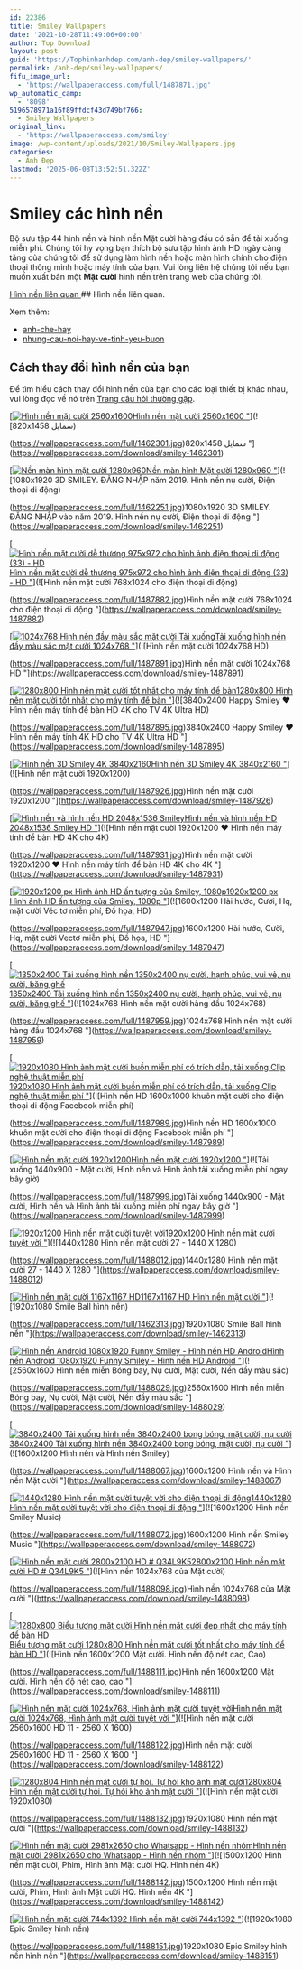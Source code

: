 ```yaml
---
id: 22386
title: Smiley Wallpapers
date: '2021-10-28T11:49:06+00:00'
author: Top Download
layout: post
guid: 'https://Tophinhanhdep.com/anh-dep/smiley-wallpapers/'
permalink: /anh-dep/smiley-wallpapers/
fifu_image_url:
  - 'https://wallpaperaccess.com/full/1487871.jpg'
wp_automatic_camp:
  - '8098'
5196578971a16f89ffdcf43d749bf766:
  - Smiley Wallpapers
original_link:
  - 'https://wallpaperaccess.com/smiley'
image: /wp-content/uploads/2021/10/Smiley-Wallpapers.jpg
categories:
  - Ảnh Đẹp
lastmod: '2025-06-08T13:52:51.322Z'
---
```

# Smiley các hình nền

Bộ sưu tập 44 hình nền và hình nền Mặt cười hàng đầu có sẵn để tải xuống miễn phí. Chúng tôi hy vọng bạn thích bộ sưu tập hình ảnh HD ngày càng tăng của chúng tôi để sử dụng làm hình nền hoặc màn hình chính cho điện thoại thông minh hoặc máy tính của bạn. Vui lòng liên hệ chúng tôi nếu bạn muốn xuất bản một **Mặt cười** hình nền trên trang web của chúng tôi.

[Hình nền liên quan ](#related) ## Hình nền liên quan.

   
 Xem thêm:

   
- [anh-che-hay](https://tophinhanhdep.com/anh-che/anh-che-hay/)
- [nhung-cau-noi-hay-ve-tinh-yeu-buon](https://tophinhanhdep.com/nhung-cau-noi-hay/nhung-cau-noi-hay-ve-tinh-yeu-buon/)

 ## Cách thay đổi hình nền của bạn

Để tìm hiểu cách thay đổi hình nền của bạn cho các loại thiết bị khác nhau, vui lòng đọc về nó trên [Trang câu hỏi thường gặp](https://tophinhanhdep.com/faq/).

  
[[![Hình nền mặt cười 2560x1600](https://wallpaperaccess.com/full/1487871.jpg)Hình nền mặt cười 2560x1600 "](https://wallpaperaccess.com/download/smiley-1487871)](![820x1458 سمايل)

(https://wallpaperaccess.com/full/1462301.jpg)820x1458 سمايل "](https://wallpaperaccess.com/download/smiley-1462301)

[[![Nền màn hình mặt cười 1280x960](https://wallpaperaccess.com/full/1487879.jpg)Nền màn hình Mặt cười 1280x960 "](https://wallpaperaccess.com/download/smiley-1487879)](![1080x1920 3D SMILEY.  ĐĂNG NHẬP năm 2019. Hình nền nụ cười, Điện thoại di động)

(https://wallpaperaccess.com/full/1462251.jpg)1080x1920 3D SMILEY. ĐĂNG NHẬP vào năm 2019. Hình nền nụ cười, Điện thoại di động "](https://wallpaperaccess.com/download/smiley-1462251)

[[![Hình nền mặt cười dễ thương 975x972 cho hình ảnh điện thoại di động (33) - HD](https://wallpaperaccess.com/full/1487881.jpg)Hình nền mặt cười dễ thương 975x972 cho hình ảnh điện thoại di động (33) - HD "](https://wallpaperaccess.com/download/smiley-1487881)](![Hình nền mặt cười 768x1024 cho điện thoại di động)

(https://wallpaperaccess.com/full/1487882.jpg)Hình nền mặt cười 768x1024 cho điện thoại di động "](https://wallpaperaccess.com/download/smiley-1487882)

[[![1024x768 Hình nền đầy màu sắc mặt cười Tải xuống](https://wallpaperaccess.com/full/1487883.jpg)Tải xuống hình nền đầy màu sắc mặt cười 1024x768 "](https://wallpaperaccess.com/download/smiley-1487883)](![Hình nền mặt cười 1024x768 HD)

(https://wallpaperaccess.com/full/1487891.jpg)Hình nền mặt cười 1024x768 HD "](https://wallpaperaccess.com/download/smiley-1487891)

[[![1280x800 Hình nền mặt cười tốt nhất cho máy tính để bàn](https://wallpaperaccess.com/full/1487894.jpg)1280x800 Hình nền mặt cười tốt nhất cho máy tính để bàn "](https://wallpaperaccess.com/download/smiley-1487894)](![3840x2400 Happy Smiley ❤ Hình nền máy tính để bàn HD 4K cho TV 4K Ultra HD)

(https://wallpaperaccess.com/full/1487895.jpg)3840x2400 Happy Smiley ❤ Hình nền máy tính 4K HD cho TV 4K Ultra HD "](https://wallpaperaccess.com/download/smiley-1487895)

[[![Hình nền 3D Smiley 4K 3840x2160](https://wallpaperaccess.com/full/1487915.jpg)Hình nền 3D Smiley 4K 3840x2160 "](https://wallpaperaccess.com/download/smiley-1487915)](![Hình nền mặt cười 1920x1200)

(https://wallpaperaccess.com/full/1487926.jpg)Hình nền mặt cười 1920x1200 "](https://wallpaperaccess.com/download/smiley-1487926)

 [[![Hình nền và hình nền HD 2048x1536 Smiley](https://wallpaperaccess.com/full/1268687.jpg)Hình nền và hình nền HD 2048x1536 Smiley HD "](https://wallpaperaccess.com/download/smiley-1268687)](![Hình nền mặt cười 1920x1200 ❤ Hình nền máy tính để bàn HD 4K cho 4K)

(https://wallpaperaccess.com/full/1487931.jpg)Hình nền mặt cười 1920x1200 ❤ Hình nền máy tính để bàn HD 4K cho 4K "](https://wallpaperaccess.com/download/smiley-1487931)

[[![1920x1200 px Hình ảnh HD ấn tượng của Smiley, 1080p](https://wallpaperaccess.com/full/1487944.jpg)1920x1200 px Hình ảnh HD ấn tượng của Smiley, 1080p "](https://wallpaperaccess.com/download/smiley-1487944)](![1600x1200 Hài hước, Cười, Hq, mặt cười Véc tơ miễn phí, Đồ họa, HD)

(https://wallpaperaccess.com/full/1487947.jpg)1600x1200 Hài hước, Cười, Hq, mặt cười Vectơ miễn phí, Đồ họa, HD "](https://wallpaperaccess.com/download/smiley-1487947)

[[![1350x2400 Tải xuống hình nền 1350x2400 nụ cười, hạnh phúc, vui vẻ, nụ cười, băng ghế](https://wallpaperaccess.com/full/639791.jpg)1350x2400 Tải xuống hình nền 1350x2400 nụ cười, hạnh phúc, vui vẻ, nụ cười, băng ghế "](https://wallpaperaccess.com/download/smiley-639791)](![1024x768 Hình nền mặt cười hàng đầu 1024x768)

(https://wallpaperaccess.com/full/1487959.jpg)1024x768 Hình nền mặt cười hàng đầu 1024x768 "](https://wallpaperaccess.com/download/smiley-1487959)

[[![1920x1080 Hình ảnh mặt cười buồn miễn phí có trích dẫn, tải xuống Clip nghệ thuật miễn phí](https://wallpaperaccess.com/full/1487983.jpg)1920x1080 Hình ảnh mặt cười buồn miễn phí có trích dẫn, tải xuống Clip nghệ thuật miễn phí "](https://wallpaperaccess.com/download/smiley-1487983)](![Hình nền HD 1600x1000 khuôn mặt cười cho điện thoại di động Facebook miễn phí)

(https://wallpaperaccess.com/full/1487989.jpg)Hình nền HD 1600x1000 khuôn mặt cười cho điện thoại di động Facebook miễn phí "](https://wallpaperaccess.com/download/smiley-1487989)

[[![Hình nền mặt cười 1920x1200](https://wallpaperaccess.com/full/1487992.jpg)Hình nền mặt cười 1920x1200 "](https://wallpaperaccess.com/download/smiley-1487992)](![Tải xuống 1440x900 - Mặt cười, Hình nền và Hình ảnh tải xuống miễn phí ngay bây giờ)

(https://wallpaperaccess.com/full/1487999.jpg)Tải xuống 1440x900 - Mặt cười, Hình nền và Hình ảnh tải xuống miễn phí ngay bây giờ "](https://wallpaperaccess.com/download/smiley-1487999)

[[![1920x1200 Hình nền mặt cười tuyệt vời](https://wallpaperaccess.com/full/1488007.jpg)1920x1200 Hình nền mặt cười tuyệt vời "](https://wallpaperaccess.com/download/smiley-1488007)](![1440x1280 Hình nền mặt cười 27 - 1440 X 1280)

(https://wallpaperaccess.com/full/1488012.jpg)1440x1280 Hình nền mặt cười 27 - 1440 X 1280 "](https://wallpaperaccess.com/download/smiley-1488012)

[[![Hình nền mặt cười 1167x1167 HD](https://wallpaperaccess.com/full/1488018.jpg)1167x1167 HD Hình nền mặt cười "](https://wallpaperaccess.com/download/smiley-1488018)](![1920x1080 Smile Ball hình nền)

(https://wallpaperaccess.com/full/1462313.jpg)1920x1080 Smile Ball hình nền "](https://wallpaperaccess.com/download/smiley-1462313)

[[![Hình nền Android 1080x1920 Funny Smiley - Hình nền HD Android](https://wallpaperaccess.com/full/1488023.jpg)Hình nền Android 1080x1920 Funny Smiley - Hình nền HD Android "](https://wallpaperaccess.com/download/smiley-1488023)](![2560x1600 Hình nền miễn Bóng bay, Nụ cười, Mặt cười, Nền đầy màu sắc)

(https://wallpaperaccess.com/full/1488029.jpg)2560x1600 Hình nền miễn Bóng bay, Nụ cười, Mặt cười, Nền đầy màu sắc "](https://wallpaperaccess.com/download/smiley-1488029)

[[![3840x2400 Tải xuống hình nền 3840x2400 bong bóng, mặt cười, nụ cười](https://wallpaperaccess.com/full/1488057.jpg)3840x2400 Tải xuống hình nền 3840x2400 bong bóng, mặt cười, nụ cười "](https://wallpaperaccess.com/download/smiley-1488057)](![1600x1200 Hình nền và Hình nền Smiley)

(https://wallpaperaccess.com/full/1488067.jpg)1600x1200 Hình nền và Hình nền Mặt cười "](https://wallpaperaccess.com/download/smiley-1488067)

[[![1440x1280 Hình nền mặt cười tuyệt vời cho điện thoại di động](https://wallpaperaccess.com/full/1488068.jpg)1440x1280 Hình nền mặt cười tuyệt vời cho điện thoại di động "](https://wallpaperaccess.com/download/smiley-1488068)](![1600x1200 Hình nền Smiley Music)

(https://wallpaperaccess.com/full/1488072.jpg)1600x1200 Hình nền Smiley Music "](https://wallpaperaccess.com/download/smiley-1488072)

[[![Hình nền mặt cười 2800x2100 HD # Q34L9K5](https://wallpaperaccess.com/full/1488090.jpg)2800x2100 Hình nền mặt cười HD # Q34L9K5 "](https://wallpaperaccess.com/download/smiley-1488090)](![Hình nền 1024x768 của Mặt cười)

(https://wallpaperaccess.com/full/1488098.jpg)Hình nền 1024x768 của Mặt cười "](https://wallpaperaccess.com/download/smiley-1488098)

[[![1280x800 Biểu tượng mặt cười Hình nền mặt cười đẹp nhất cho máy tính để bàn HD](https://wallpaperaccess.com/full/191866.jpg)Biểu tượng mặt cười 1280x800 Hình nền mặt cười tốt nhất cho máy tính để bàn HD "](https://wallpaperaccess.com/download/smiley-191866)](![Hình nền 1600x1200 Mặt cười.  Hình nền độ nét cao, Cao)

(https://wallpaperaccess.com/full/1488111.jpg)Hình nền 1600x1200 Mặt cười. Hình nền độ nét cao, cao "](https://wallpaperaccess.com/download/smiley-1488111)

[[![Hình nền mặt cười 1024x768, Hình ảnh mặt cười tuyệt vời](https://wallpaperaccess.com/full/1488117.jpg)Hình nền mặt cười 1024x768, Hình ảnh mặt cười tuyệt vời "](https://wallpaperaccess.com/download/smiley-1488117)](![Hình nền mặt cười 2560x1600 HD 11 - 2560 X 1600)

(https://wallpaperaccess.com/full/1488122.jpg)Hình nền mặt cười 2560x1600 HD 11 - 2560 X 1600 "](https://wallpaperaccess.com/download/smiley-1488122)

[[![1280x804 Hình nền mặt cười tự hỏi.  Tự hỏi kho ảnh mặt cười](https://wallpaperaccess.com/full/1488128.jpg)1280x804 Hình nền mặt cười tự hỏi. Tự hỏi kho ảnh mặt cười "](https://wallpaperaccess.com/download/smiley-1488128)](![Hình nền mặt cười 1920x1080)

(https://wallpaperaccess.com/full/1488132.jpg)1920x1080 Hình nền mặt cười "](https://wallpaperaccess.com/download/smiley-1488132)

[[![Hình nền mặt cười 2981x2650 cho Whatsapp - Hình nền nhóm](https://wallpaperaccess.com/full/1488136.jpg)Hình nền mặt cười 2981x2650 cho Whatsapp - Hình nền nhóm "](https://wallpaperaccess.com/download/smiley-1488136)](![1500x1200 Hình nền mặt cười, Phim, Hình ảnh Mặt cười HQ.  Hình nền 4K)

(https://wallpaperaccess.com/full/1488142.jpg)1500x1200 Hình nền mặt cười, Phim, Hình ảnh Mặt cười HQ. Hình nền 4K "](https://wallpaperaccess.com/download/smiley-1488142)

[[![Hình nền mặt cười 744x1392](https://wallpaperaccess.com/full/1488148.jpg) Hình nền mặt cười 744x1392 "](https://wallpaperaccess.com/download/smiley-1488148)](![1920x1080 Epic Smiley hình nền)

(https://wallpaperaccess.com/full/1488151.jpg)1920x1080 Epic Smiley hình nền hình nền "](https://wallpaperaccess.com/download/smiley-1488151)
